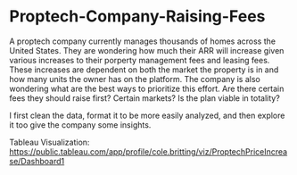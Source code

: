 # Proptech-Company-Raising-Fees
A proptech company currently manages thousands of homes across the United States. They are wondering how much their ARR will increase given various increases to their porperty management fees and leasing fees. These increases are dependent on both the market the property is in and how many units the owner has on the platform. The company is also wondering what are the best ways to prioritize this effort. Are there certain fees they should raise first? Certain markets? Is the plan viable in totality? 

I first clean the data, format it to be more easily analyzed, and then explore it too give the company some insights.

Tableau Visualization: https://public.tableau.com/app/profile/cole.britting/viz/ProptechPriceIncrease/Dashboard1
